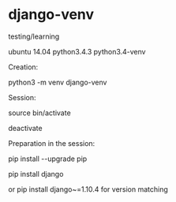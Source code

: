 # django-venv
testing/learning

ubuntu 14.04 python3.4.3 python3.4-venv

Creation:

python3 -m venv django-venv

Session:

source bin/activate

deactivate

Preparation in the session:

pip install --upgrade pip

pip install django

or pip install django~=1.10.4 for version matching
